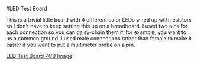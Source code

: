 #LED Test Board

This is a trivial little board with 4 different color LEDs wired up with resistors so I don't have to keep setting this up on a breadboard. I used two pins for each connection so you can daisy-chain them if, for example, you want to us a common ground. I used male connections rather than female to make it easier if you want to put a multimeter probe on a pin.

[LED Test Board PCB Image](LEDTestBoard_pcb.png)

